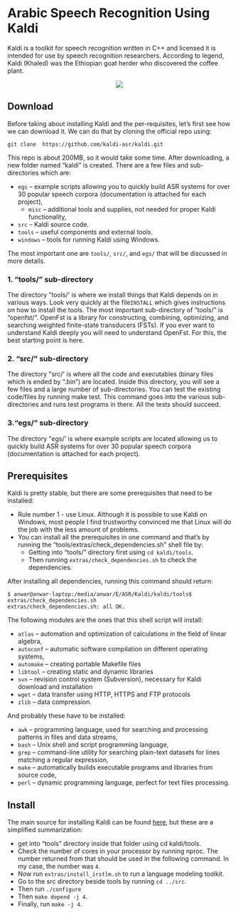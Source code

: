 # Arabic Speech Recognition Using Kaldi
Kaldi is a toolkit for speech recognition written in C++ and licensed it is intended for use by speech recognition researchers. According to legend, Kaldi (Khaled) was the Ethiopian goat herder who discovered the coffee plant.

<p align="center">
<img src="https://www.coffeecrossroads.com/wp-content/uploads/kaldi-adapted-from-uker.png" /> 
</p>


## Download

Before taking about installing Kaldi and the per-requisites, let’s first see how we can download it. We can do that by cloning the official repo using:
```
git clone  https://github.com/kaldi-asr/kaldi.git
```
This repo is about 200MB, so it would take some time. After downloading, a new folder named “kaldi” is created. There are a few files and sub-directories which are:

- `egs` – example scripts allowing you to quickly build ASR systems for over 30 popular speech corpora (documentation is attached for each project),
  - `misc` – additional tools and supplies, not needed for proper Kaldi functionality,
- `src` – Kaldi source code.
 - `tools` – useful components and external tools.
 - `windows` – tools for running Kaldi using Windows.

The most important one are `tools/`, `src/`, and `egs/` that will be discussed in more details.


### 1. “tools/” sub-directory
The directory "tools/' is where we install things that Kaldi depends on in various ways. Look very quickly at the file`INSTALL` which gives instructions on how to install the tools. The most important sub-directory of “tools/” is “openfst/”. OpenFst is a library for constructing, combining, optimizing, and searching weighted finite-state transducers (FSTs). If you ever want to understand Kaldi deeply you will need to understand OpenFst. For this, the best starting point is here.

### 2. “src/” sub-directory
The directory "src/' is where all the code and executables (binary files which is ended by “.bin”) are located. Inside this directory, you will see a few files and a large number of sub-directories. You can test the existing code/files by running make test. This command goes into the various sub-directories and runs test programs in there. All the tests should succeed. 

### 3.“egs/” sub-directory
The directory "egs/' is where example scripts are located allowing us to quickly build ASR systems for over 30 popular speech corpora (documentation is attached for each project).

## Prerequisites
Kaldi is pretty stable, but there are some prerequisites that need to be installed:

- Rule number 1 - use Linux. Although it is possible to use Kaldi on Windows, most people I find trustworthy convinced me that Linux will do the job with the less amount of problems.
 - You can install all the prerequisites in one command and that’s by running the “tools/extras/check_dependencies.sh” shell file by:
 	* Getting into “tools/” directory first using `cd kaldi/tools`.
	* Then running `extras/check_dependencies.sh` to check the dependencies.

After installing all dependencies, running this command should return:
```
$ anwar@anwar-laptop:/media/anwar/E/ASR/Kaldi/kaldi/tools$ extras/check_dependencies.sh 
extras/check_dependencies.sh: all OK.
```
The following modules are the ones that this shell script will install:

- `atlas` – automation and optimization of calculations in the field of linear algebra,
- `autoconf` – automatic software compilation on different operating systems,
- `automake` – creating portable Makefile files
- `libtool` – creating static and dynamic libraries
- `svn` – revision control system (Subversion), necessary for Kaldi download and installation
- `wget` – data transfer using HTTP, HTTPS and FTP protocols
- `zlib` – data compression.

And probably these have to be installed:

- `awk` – programming language, used for searching and processing patterns in files and data streams,
- `bash` – Unix shell and script programming language,
- `grep` – command-line utility for searching plain-text datasets for lines matching a regular expression,
 - `make` – automatically builds executable programs and libraries from source code,
- `perl` – dynamic programming language, perfect for text files processing.

## Install
The main source for installing Kaldi can be found [here](http://jrmeyer.github.io/asr/2016/01/26/Installing-Kaldi.html), but these are a simplified summarization:

- get into “tools” directory inside that folder using cd kaldi/tools.
- Check the number of cores in your processor by running nproc. The number returned from that should be used in the following command. In my case, the number was `4`.
- Now run `extras/install_irstlm.sh` to run a language modeling toolkit.
- Go to the src directory beside tools by running `cd ../src`.
- Then run `./configure`
- Then `make depend -j 4`.
- Finally, run `make -j 4`.
